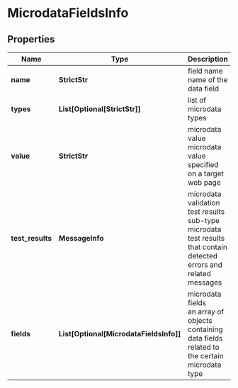 # MicrodataFieldsInfo


## Properties

| Name | Type | Description | Notes |
|------------ | ------------- | ------------- | -------------|
**name** | **StrictStr** | field name<br>name of the data field |[optional]|
**types** | **List[Optional[StrictStr]]** | list of microdata types |[optional]|
**value** | **StrictStr** | microdata value<br>microdata value specified on a target web page |[optional]|
**test_results** | **MessageInfo** | microdata validation test results<br>sub-type microdata test results that contain detected errors and related messages |[optional]|
**fields** | **List[Optional[MicrodataFieldsInfo]]** | microdata fields<br>an array of objects containing data fields related to the certain microdata type |[optional]|